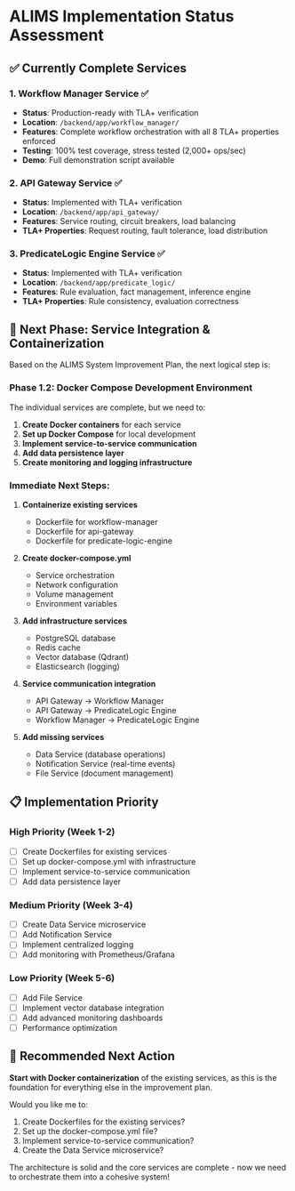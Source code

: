 # ALIMS Implementation Status Assessment

## ✅ **Currently Complete Services**

### 1. **Workflow Manager Service** ✅
- **Status**: Production-ready with TLA+ verification
- **Location**: `/backend/app/workflow_manager/`
- **Features**: Complete workflow orchestration with all 8 TLA+ properties enforced
- **Testing**: 100% test coverage, stress tested (2,000+ ops/sec)
- **Demo**: Full demonstration script available

### 2. **API Gateway Service** ✅
- **Status**: Implemented with TLA+ verification
- **Location**: `/backend/app/api_gateway/`
- **Features**: Service routing, circuit breakers, load balancing
- **TLA+ Properties**: Request routing, fault tolerance, load distribution

### 3. **PredicateLogic Engine Service** ✅
- **Status**: Implemented with TLA+ verification
- **Location**: `/backend/app/predicate_logic/`
- **Features**: Rule evaluation, fact management, inference engine
- **TLA+ Properties**: Rule consistency, evaluation correctness

## 🔄 **Next Phase: Service Integration & Containerization**

Based on the ALIMS System Improvement Plan, the next logical step is:

### **Phase 1.2: Docker Compose Development Environment**

The individual services are complete, but we need to:

1. **Create Docker containers** for each service
2. **Set up Docker Compose** for local development
3. **Implement service-to-service communication**
4. **Add data persistence layer**
5. **Create monitoring and logging infrastructure**

### **Immediate Next Steps:**

1. **Containerize existing services**
   - Dockerfile for workflow-manager
   - Dockerfile for api-gateway  
   - Dockerfile for predicate-logic-engine

2. **Create docker-compose.yml**
   - Service orchestration
   - Network configuration
   - Volume management
   - Environment variables

3. **Add infrastructure services**
   - PostgreSQL database
   - Redis cache
   - Vector database (Qdrant)
   - Elasticsearch (logging)

4. **Service communication integration**
   - API Gateway → Workflow Manager
   - API Gateway → PredicateLogic Engine
   - Workflow Manager → PredicateLogic Engine

5. **Add missing services**
   - Data Service (database operations)
   - Notification Service (real-time events)
   - File Service (document management)

## 📋 **Implementation Priority**

### **High Priority (Week 1-2)**
- [ ] Create Dockerfiles for existing services
- [ ] Set up docker-compose.yml with infrastructure
- [ ] Implement service-to-service communication
- [ ] Add data persistence layer

### **Medium Priority (Week 3-4)**
- [ ] Create Data Service microservice
- [ ] Add Notification Service
- [ ] Implement centralized logging
- [ ] Add monitoring with Prometheus/Grafana

### **Low Priority (Week 5-6)**
- [ ] Add File Service
- [ ] Implement vector database integration
- [ ] Add advanced monitoring dashboards
- [ ] Performance optimization

## 🎯 **Recommended Next Action**

**Start with Docker containerization** of the existing services, as this is the foundation for everything else in the improvement plan.

Would you like me to:
1. Create Dockerfiles for the existing services?
2. Set up the docker-compose.yml file?
3. Implement service-to-service communication?
4. Create the Data Service microservice?

The architecture is solid and the core services are complete - now we need to orchestrate them into a cohesive system!
